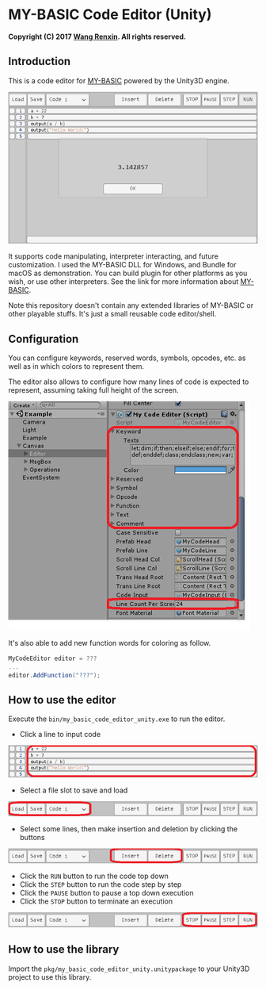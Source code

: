 # MY-BASIC Code Editor (Unity)

**Copyright (C) 2017 [Wang Renxin](https://cn.linkedin.com/in/wang-renxin-02049443). All rights reserved.**

## Introduction

This is a code editor for [MY-BASIC](https://github.com/paladin-t/my_basic) powered by the Unity3D engine.

![](docs/run.png)

It supports code manipulating, interpreter interacting, and future customization. I used the MY-BASIC DLL for Windows, and Bundle for macOS as demonstration. You can build plugin for other platforms as you wish, or use other interpreters. See the link for more information about [MY-BASIC](https://github.com/paladin-t/my_basic).

Note this repository doesn't contain any extended libraries of MY-BASIC or other playable stuffs. It's just a small reusable code editor/shell.

## Configuration

You can configure keywords, reserved words, symbols, opcodes, etc. as well as in which colors to represent them.

The editor also allows to configure how many lines of code is expected to represent, assuming taking full height of the screen.

![](docs/config.png)

It's also able to add new function words for coloring as follow.

~~~~~~~~~~cs
MyCodeEditor editor = ???
...
editor.AddFunction("???");
~~~~~~~~~~

## How to use the editor

Execute the `bin/my_basic_code_editor_unity.exe` to run the editor.

* Click a line to input code

![](docs/edit.png)

* Select a file slot to save and load

![](docs/file.png)

* Select some lines, then make insertion and deletion by clicking the buttons

![](docs/curd.png)

* Click the `RUN` button to run the code top down
* Click the `STEP` button to run the code step by step
* Click the `PAUSE` button to pause a top down execution
* Click the `STOP` button to terminate an execution

![](docs/exe.png)

## How to use the library

Import the `pkg/my_basic_code_editor_unity.unitypackage` to your Unity3D project to use this library.
